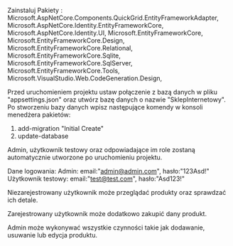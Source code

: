 Zainstaluj Pakiety :
Microsoft.AspNetCore.Components.QuickGrid.EntityFrameworkAdapter, 
Microsoft.AspNetCore.Identity.EntityFrameworkCore, 
Microsoft.AspNetCore.Identity.UI, 
Microsoft.EntityFrameworkCore, 
Microsoft.EntityFrameworkCore.Design, 
Microsoft.EntityFrameworkCore.Relational, 
Microsoft.EntityFrameworkCore.Sqlite, 
Microsoft.EntityFrameworkCore.SqlServer, 
Microsoft.EntityFrameworkCore.Tools, 
Microsoft.VisualStudio.Web.CodeGeneration.Design, 


Przed uruchomieniem projektu ustaw połączenie z bazą danych w pliku "appsettings.json" oraz utwórz bazę danych o nazwie "SklepInternetowy".
Po stworzeniu bazy danych wpisz następujące komendy w konsoli menedżera pakietów:
1. add-migration "Initial Create"
2. update-database

Admin, użytkownik testowy oraz odpowiadające im role zostaną automatycznie utworzone po uruchomieniu projektu.

Dane logowania:
Admin: email:"admin@admin.com", hasło:"123Asd!"
Użytkownik testowy: email:"test@test.com", hasło:"Asd123!"


Niezarejestrowany użytkownik może przeglądać produkty oraz sprawdzać ich detale.

Zarejestrowany użytkownik może dodatkowo zakupić dany produkt.

Admin może wykonywać wszystkie czynności takie jak dodawanie, usuwanie lub edycja produktu.
